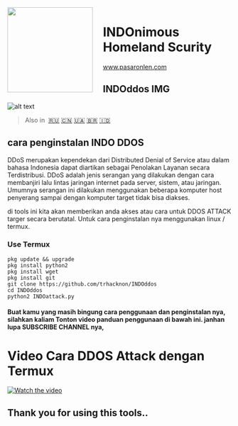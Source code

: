 <img src="https://github.com/INDOnimous/INDOclon/blob/master/IMG/gambar.png" align="left" width="192px" height="192px"/>
<img align="left" width="0" height="192px" hspace="10"/>


# INDOnimous Homeland Scurity
www.pasaronlen.com

## INDOddos IMG
![alt text](https://github.com/trhacknon/INDOclon/blob/master/IMG/Screenshot_2019-10-25-18-50-15-682_com.termux.png)

> Also in&nbsp;
> <a href="docs/ru-RU/README.md">🇷🇺</a>
> <a href="docs/zh-CN/README.md">🇨🇳</a>
> <a href="docs/uk-UA/README.md">🇺🇦</a>
> <a href="docs/pt-BR/README.md">🇧🇷</a>
> <a href="Soca/in-DO/README.md">🇮🇩</a>


## cara penginstalan INDO DDOS
DDoS merupakan kependekan dari Distributed Denial of Service atau dalam bahasa Indonesia dapat diartikan sebagai Penolakan Layanan secara Terdistribusi. DDoS adalah jenis serangan yang dilakukan dengan cara membanjiri lalu lintas jaringan internet pada server, sistem, atau jaringan. Umumnya serangan ini dilakukan menggunakan beberapa komputer host penyerang sampai dengan komputer target tidak bisa diakses.

di tools ini kita akan memberikan anda akses atau cara untuk DDOS ATTACK targer secara berutatal. Untuk cara penginstalan nya menggunakan linux / termux.
### Use Termux 

```fish
pkg update && upgrade
pkg install python2
pkg install wget
pkg install git
git clone https://github.com/trhacknon/INDOddos
cd INDOddos
python2 INDOattack.py
```

#### Buat kamu yang masih bingung cara penggunaan dan penginstalan nya, silahkan kaliam Tonton video panduan penggunaan di bawah ini. janhan lupa SUBSCRIBE CHANNEL nya, 

# Video Cara DDOS Attack dengan Termux
[![Watch the video](https://github.com/trhacknon/INDOclon/blob/master/IMG/Screenshot_2019-11-01-20-03-26-158_com.google.android.youtube.png)](https://youtu.be/59a1emj_LqY)

## Thank you for using this tools..


